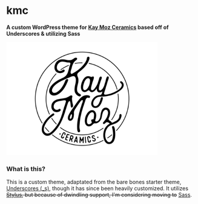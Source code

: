 # kmc

**A custom WordPress theme for [Kay Moz Ceramics](https://kaymozceramics.com) based off of Underscores & utilizing Sass**

<img src="screenshot.png" height="auto" width="400" alt="kmc">

### What is this?

This is a custom theme, adaptated from the bare bones starter theme, [Underscores (\_s)](http://underscores.me), though it has since been heavily customized. It utilizes ~~[Stylus](https://learnboost.github.io/stylus/), but because of dwindling support, I'm considering moving to~~ [Sass](<[https://](https://sass-lang.com/)>).
